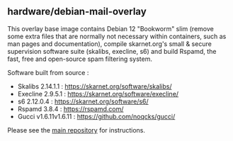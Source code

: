 ## hardware/debian-mail-overlay

This overlay base image contains Debian 12 "Bookworm" slim (remove some extra files that are normally not necessary within containers, such as man pages and documentation), compile skarnet.org's small & secure supervision software suite (skalibs, execline, s6) and build Rspamd, the fast, free and open-source spam filtering system.

Software built from source :

* Skalibs 2.14.1.1 : <https://skarnet.org/software/skalibs/>
* Execline 2.9.5.1 : <https://skarnet.org/software/execline/>
* s6 2.12.0.4 : <https://skarnet.org/software/s6/>
* Rspamd 3.8.4 : <https://rspamd.com/>
* Gucci v1.6.11v1.6.11 : <https://github.com/noqcks/gucci/>

Please see the [main repository](https://github.com/mailserver2/mailserver) for instructions.
